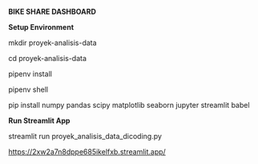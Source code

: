 **BIKE SHARE DASHBOARD**

**Setup Environment**

mkdir proyek-analisis-data

cd proyek-analisis-data

pipenv install

pipenv shell

pip install numpy pandas scipy matplotlib seaborn jupyter streamlit babel


**Run Streamlit App**

streamlit run proyek_analisis_data_dicoding.py

https://2xw2a7n8dppe685ikelfxb.streamlit.app/ 
